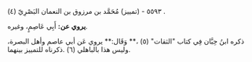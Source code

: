 ٥٥٩٣ - (تمييز) مُحَمَّد بن مرزوق بن النعمان البَصْرِيّ (٤) .

**يروي عن:** أَبِي عَاصِمٍ، وغيره.

ذكره ابنُ حِبَّان فِي كتاب "الثقات" (٥) ،** وَقَال:** يروي عَن أبي عاصم وأهل البصرة، وليس هذا بالباهلي (٦) .ذكرناه للتمييز بينهما.